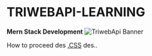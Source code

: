 # TRIWEBAPI-LEARNING 
**Mern Stack Development**
![TriwebApi Banner](<img src="./image/TriwebAPI.jpg" alt="TriwebApi" width=600 height=200>)

How to proceed
des
[.CSS](./css/README.md)
des..

